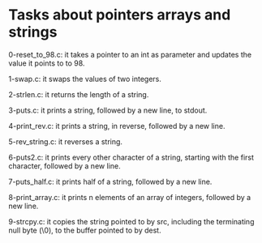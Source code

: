 # Tasks about pointers arrays and strings

0-reset_to_98.c: it takes a pointer to an int as parameter and updates the value it points to to 98.

1-swap.c: it swaps the values of two integers.

2-strlen.c: it returns the length of a string.

3-puts.c: it  prints a string, followed by a new line, to stdout.

4-print_rev.c: it prints a string, in reverse, followed by a new line.

5-rev_string.c: it  reverses a string.

6-puts2.c: it prints every other character of a string, starting with the first character, followed by a new line.

7-puts_half.c: it prints half of a string, followed by a new line.

8-print_array.c: it prints n elements of an array of integers, followed by a new line.

9-strcpy.c: it copies the string pointed to by src, including the terminating null byte (\0), to the buffer pointed to by dest.
